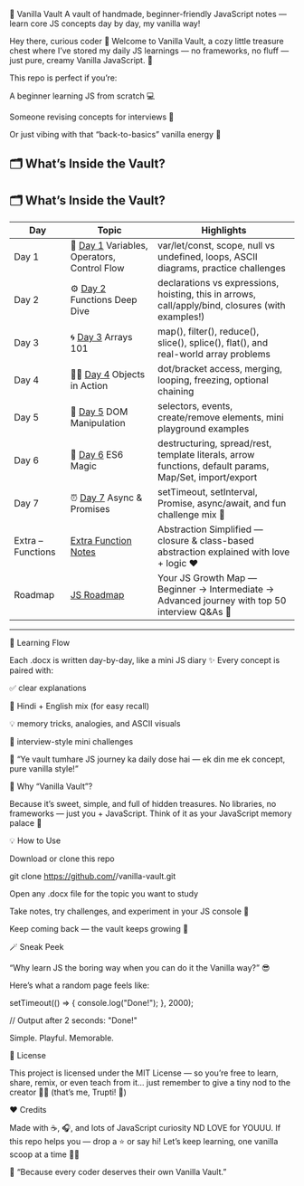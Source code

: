 🍦 Vanilla Vault
A vault of handmade, beginner-friendly JavaScript notes — learn core JS concepts day by day, my vanilla way!

Hey there, curious coder 👋
Welcome to Vanilla Vault, a cozy little treasure chest where I’ve stored my daily JS learnings — no frameworks, no fluff — just pure, creamy Vanilla JavaScript. 🍨

This repo is perfect if you’re:

A beginner learning JS from scratch 💻

Someone revising concepts for interviews 🎯

Or just vibing with that “back-to-basics” vanilla energy 🌈

🗂 What’s Inside the Vault?
---

## 🗂 What’s Inside the Vault?

| Day | Topic | Highlights |
|-----|-------|------------|
| Day 1 | 🧱 [Day 1](Day-Notes/Day%201.docx) Variables, Operators, Control Flow | var/let/const, scope, null vs undefined, loops, ASCII diagrams, practice challenges |
| Day 2 | ⚙️ [Day 2](Day-Notes/Day%202.docx) Functions Deep Dive | declarations vs expressions, hoisting, this in arrows, call/apply/bind, closures (with examples!) |
| Day 3 | 🌀 [Day 3](Day-Notes/Day%203.docx) Arrays 101 | map(), filter(), reduce(), slice(), splice(), flat(), and real-world array problems |
| Day 4 | 🧍‍♂️ [Day 4](Day-Notes/Day%204.docx) Objects in Action | dot/bracket access, merging, looping, freezing, optional chaining |
| Day 5 | 🧩 [Day 5](Day-Notes/Day%205.docx) DOM Manipulation | selectors, events, create/remove elements, mini playground examples |
| Day 6 | 🌈 [Day 6](Day-Notes/DAY%206.docx) ES6 Magic | destructuring, spread/rest, template literals, arrow functions, default params, Map/Set, import/export |
| Day 7 | ⏰ [Day 7](Day-Notes/DAY%207.docx) Async & Promises | setTimeout, setInterval, Promise, async/await, and fun challenge mix 🎯 |
| Extra – Functions | [Extra Function Notes](Extra/Extra%20to%20Function.docx) | Abstraction Simplified — closure & class-based abstraction explained with love + logic ❤️ |
| Roadmap | [JS Roadmap](Roadmap/Roadmap.docx) | Your JS Growth Map — Beginner → Intermediate → Advanced journey with top 50 interview Q&As 🧭 |
---

🧭 Learning Flow

Each .docx is written day-by-day, like a mini JS diary ✨
Every concept is paired with:

✅ clear explanations

💬 Hindi + English mix (for easy recall)

💡 memory tricks, analogies, and ASCII visuals

🎯 interview-style mini challenges

💬 “Ye vault tumhare JS journey ka daily dose hai — ek din me ek concept, pure vanilla style!”

🧠 Why “Vanilla Vault”?

Because it’s sweet, simple, and full of hidden treasures.
No libraries, no frameworks — just you + JavaScript.
Think of it as your JavaScript memory palace 🏰

💡 How to Use

Download or clone this repo

git clone https://github.com/<your-username>/vanilla-vault.git


Open any .docx file for the topic you want to study

Take notes, try challenges, and experiment in your JS console 🧪

Keep coming back — the vault keeps growing 💫

🪄 Sneak Peek

“Why learn JS the boring way when you can do it the Vanilla way?” 😎

Here’s what a random page feels like:

setTimeout(() => {
  console.log("Done!");
}, 2000);

// Output after 2 seconds:
"Done!"


Simple. Playful. Memorable.

📜 License

This project is licensed under the MIT License —
so you’re free to learn, share, remix, or even teach from it…
just remember to give a tiny nod to the creator 👩‍💻 (that’s me, Trupti! 🌻)

❤️ Credits

Made with ☕, 🎧, and lots of JavaScript curiosity ND LOVE for YOUUU.
If this repo helps you — drop a ⭐ or say hi!
Let’s keep learning, one vanilla scoop at a time 🍦✨

🌼 “Because every coder deserves their own Vanilla Vault.”
